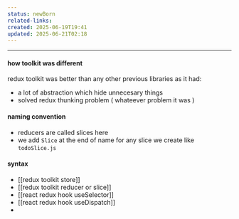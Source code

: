 ```yaml
---
status: newBorn
related-links: 
created: 2025-06-19T19:41
updated: 2025-06-21T02:18
---
```

---

#### how toolkit was different

redux toolkit was better than any other previous libraries as it had:
- a lot of abstraction which hide unnecesary things
- solved redux thunking problem ( whateever problem it was )

#### naming convention
- reducers are called slices here
- we add `Slice` at the end of name for any slice we create like `todoSlice.js`


#### syntax
- [[redux toolkit store]]
- [[redux toolkit reducer or slice]]
- [[react redux hook useSelector]]
- [[react redux hook useDispatch]]
- 
